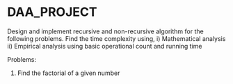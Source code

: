 # DAA_PROJECT
Design and implement recursive and non-recursive algorithm for the following problems.
Find the time complexity using,
i) Mathematical analysis
ii) Empirical analysis using basic operational count and running time

Problems:
1. Find the factorial of a given number
